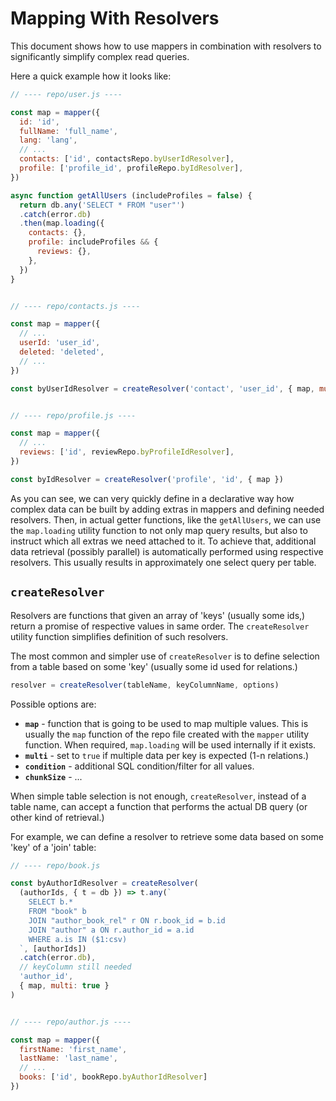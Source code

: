 # Mapping With Resolvers

This document shows how to use mappers in combination with resolvers to significantly simplify complex read queries.

Here a quick example how it looks like:

```js
// ---- repo/user.js ----

const map = mapper({
  id: 'id',
  fullName: 'full_name',
  lang: 'lang',
  // ...
  contacts: ['id', contactsRepo.byUserIdResolver],
  profile: ['profile_id', profileRepo.byIdResolver],
})

async function getAllUsers (includeProfiles = false) {
  return db.any('SELECT * FROM "user"')
  .catch(error.db)
  .then(map.loading({
    contacts: {},
    profile: includeProfiles && {
      reviews: {},
    },
  })
}


// ---- repo/contacts.js ----

const map = mapper({
  // ...
  userId: 'user_id',
  deleted: 'deleted',
  // ...
})

const byUserIdResolver = createResolver('contact', 'user_id', { map, multi: true, condition: 'not "deleted"' })


// ---- repo/profile.js ----

const map = mapper({
  // ...
  reviews: ['id', reviewRepo.byProfileIdResolver],
})

const byIdResolver = createResolver('profile', 'id', { map })
```

As you can see, we can very quickly define in a declarative way how complex data can be built by adding extras in mappers and defining needed resolvers. Then, in actual getter functions, like the `getAllUsers`, we can use the `map.loading` utility function to not only map query results, but also to instruct which all extras we need attached to it.
To achieve that, additional data retrieval (possibly parallel) is automatically performed using respective resolvers. This usually results in approximately one select query per table.

## `createResolver`

Resolvers are functions that given an array of 'keys' (usually some ids,) return a promise of respective values in same order. The `createResolver` utility function simplifies definition of such resolvers.

The most common and simpler use of `createResolver` is to define selection from a table based on some 'key' (usually some id used for relations.)

```js
resolver = createResolver(tableName, keyColumnName, options)
```

Possible options are:
- **`map`** - function that is going to be used to map multiple values. This is usually the `map` function of the repo file created with the `mapper` utility function. When required, `map.loading` will be used internally if it exists.
- **`multi`** - set to `true` if multiple data per key is expected (1-n relations.)
- **`condition`** - additional SQL condition/filter for all values.
- **`chunkSize`** - ...

When simple table selection is not enough, `createResolver`, instead of a table name, can accept a function that performs the actual DB query (or other kind of retrieval.)

For example, we can define a resolver to retrieve some data based on some 'key' of a 'join' table:

```js
// ---- repo/book.js

const byAuthorIdResolver = createResolver(
  (authorIds, { t = db }) => t.any(`
    SELECT b.*
    FROM "book" b
    JOIN "author_book_rel" r ON r.book_id = b.id
    JOIN "author" a ON r.author_id = a.id
    WHERE a.is IN ($1:csv)
  `, [authorIds])
  .catch(error.db),
  // keyColumn still needed
  'author_id',
  { map, multi: true }
)


// ---- repo/author.js ----

const map = mapper({
  firstName: 'first_name',
  lastName: 'last_name',
  // ...
  books: ['id', bookRepo.byAuthorIdResolver]
})

```
